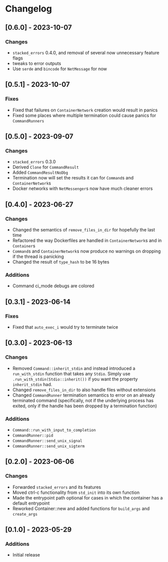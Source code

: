 # Changelog

## [0.6.0] - 2023-10-07
### Changes
- `stacked_errors` 0.4.0, and removal of several now unnecessary feature flags
- tweaks to error outputs
- Use `serde` and `bincode` for `NetMessage` for now

## [0.5.1] - 2023-10-07
### Fixes
- Fixed that failures on `ContainerNetwork` creation would result in panics
- Fixed some places where multiple termination could cause panics for `CommandRunners`

## [0.5.0] - 2023-09-07
### Changes
- `stacked_errors` 0.3.0
- Derived `Clone` for `CommandResult`
- Added `CommandResultNoDbg`
- Termination now will set the results it can for `Command`s and `ContainerNetwork`s
- Docker networks with `NetMessenger`s now have much cleaner errors

## [0.4.0] - 2023-06-27
### Changes
- Changed the semantics of `remove_files_in_dir` for hopefully the last time
- Refactored the way Dockerfiles are handled in `ContainerNetwork`s and in `Container`s
- `Command`s and `ContainerNetwork`s now produce no warnings on dropping if the thread is panicking
- Changed the result of `type_hash` to be 16 bytes

### Additions
- Command ci_mode debugs are colored

## [0.3.1] - 2023-06-14
### Fixes
- Fixed that `auto_exec_i` would try to terminate twice

## [0.3.0] - 2023-06-13
### Changes
- Removed `Command::inherit_stdin` and instead introduced a `run_with_stdin` function that takes
  any `Stdio`. Simply use `.run_with_stdin(Stdio::inherit())` if you want the property
  `inherit_stdin` had.
- Changed `remove_files_in_dir` to also handle files without extensions
- Changed `CommandRunner` termination semantics to error on an already terminated command
  (specifically, not if the underlying process has exited, only if the handle has been dropped
  by a termination function)

### Additions
- `Command::run_with_input_to_completion`
- `CommandRunner::pid`
- `CommandRunner::send_unix_signal`
- `CommandRunner::send_unix_sigterm`

## [0.2.0] - 2023-06-06
### Changes
- Forwarded `stacked_errors` and its features
- Moved ctrl-c functionality from `std_init` into its own function
- Made the entrypoint path optional for cases in which the container has a default entrypoint
- Reworked Container::new and added functions for `build_args` and `create_args`

## [0.1.0] - 2023-05-29
### Additions
- Initial release
